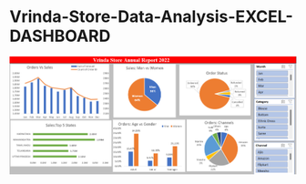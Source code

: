 # Vrinda-Store-Data-Analysis-EXCEL-DASHBOARD
![logo](https://github.com/Dishant-Chouhan/Vrinda-Store-Data--Analysis-EXCEL-DASHBOARD/blob/main/Vrinda%20Sales%20ANNUAL%20Report%20Dashboard.png)
